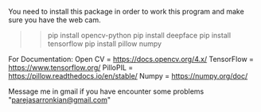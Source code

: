 You need to install this package in order to work this program and make sure you have the web cam.
>> pip install opencv-python
>> pip install deepface
>> pip install tensorflow
>> pip install pillow numpy

For Documentation:
Open CV = https://docs.opencv.org/4.x/
TensorFlow = https://www.tensorflow.org/
PilloPIL = https://pillow.readthedocs.io/en/stable/
Numpy = https://numpy.org/doc/

Message me in gmail if you have encounter some problems "parejasarronkian@gmail.com"
